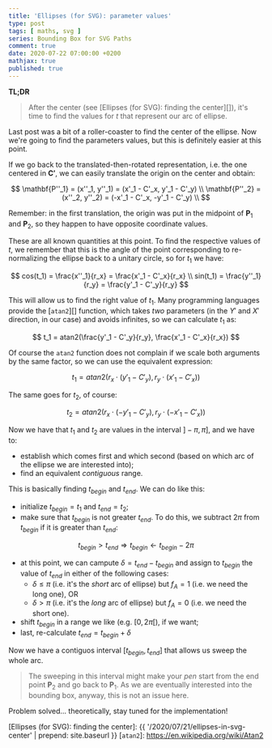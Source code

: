 ```yaml
---
title: 'Ellipses (for SVG): parameter values'
type: post
tags: [ maths, svg ]
series: Bounding Box for SVG Paths
comment: true
date: 2020-07-22 07:00:00 +0200
mathjax: true
published: true
---
```


**TL;DR**

> After the center (see [Ellipses (for SVG): finding the center][]),
> it's time to find the values for $t$ that represent our arc of
> ellipse.

Last post was a bit of a roller-coaster to find the center of the
ellipse. Now we're going to find the parameters values, but this is
definitely easier at this point.

If we go back to the translated-then-rotated representation, i.e. the
one centered in $\mathbf{C'}$, we can easily translate the origin on the
center and obtain:

$$
\mathbf{P''_1} = (x''_1, y''_1) = (x'_1 - C'_x, y'_1 - C'_y) \\
\mathbf{P''_2} = (x''_2, y''_2) = (-x'_1 - C'_x, -y'_1 - C'_y) \\
$$

Remember: in the first translation, the origin was put in the midpoint
of $\mathbf{P}_1$ and $\mathbf{P}_2$, so they happen to have opposite
coordinate values.

These are all known quantities at this point. To find the respective
values of $t$, we remember that this is the angle of the point
corresponding to re-normalizing the ellipse back to a unitary circle,
so for $t_1$ we have:

$$
cos(t_1) = \frac{x''_1}{r_x} = \frac{x'_1 - C'_x}{r_x} \\
sin(t_1) = \frac{y''_1}{r_y} = \frac{y'_1 - C'_y}{r_y}
$$

This will allow us to find the right value of $t_1$. Many programming
languages provide the [`atan2`][] function, which takes *two* parameters
(in the $Y'$ and $X'$ direction, in our case) and avoids infinites, so
we can calculate $t_1$ as:

$$
t_1 = atan2(\frac{y'_1 - C'_y}{r_y}, \frac{x'_1 - C'_x}{r_x})
$$

Of course the `atan2` function does not complain if we scale both
arguments by the same factor, so we can use the equivalent expression:

$$
t_1 = atan2(r_x \cdot (y'_1 - C'_y), r_y \cdot (x'_1 - C'_x))
$$

The same goes for $t_2$, of course:

$$
t_2 = atan2(r_x \cdot (-y'_1 - C'_y), r_y \cdot (-x'_1 - C'_x))
$$

Now we have that $t_1$ and $t_2$ are values in the interval $]-\pi, \pi]$,
and we have to:

- establish which comes first and which second (based on which arc of
  the ellipse we are interested into);
- find an equivalent *contiguous* range.

This is basically finding $t_{begin}$ and $t_{end}$. We can do like
this:

- initialize $t_{begin} = t_1$ and $t_{end} = t_2$;
- make sure that $t_{begin}$ is not greater $t_{end}$. To do this, we
  subtract $2\pi$ from $t_{begin}$ if it is greater than $t_{end}$:

$$
t_{begin} > t_{end} \Rightarrow t_{begin} \leftarrow t_{begin} - 2\pi
$$


- at this point, we can campute $\delta = t_{end} - t_{begin}$ and
  assign to $t_{begin}$ the value of $t_{end}$ in either of the
  following cases:
    - $\delta \le \pi$ (i.e. it's the *short* arc of ellipse) but $f_A =
      1$ (i.e. we need the long one), OR
    - $\delta > \pi$ (i.e. it's the *long* arc of ellipse) but $f_A = 0$
      (i.e. we need the short one).
- shift $t_{begin}$ in a range we like (e.g. $[0, 2\pi[$), if we want;
- last, re-calculate $t_{end} = t_{begin} + \delta$

Now we have a contiguos interval $[t_{begin}, t_{end}]$ that allows us
sweep the whole arc.

> The sweeping in this interval might make your *pen* start from the
> end point $\mathbf{P}_2$ and go back to $\mathbf{P}_1$. As we are
> eventually interested into the bounding box, anyway, this is not an
> issue here.

Problem solved... theoretically, stay tuned for the implementation!

[Ellipses (for SVG): finding the center]: {{ '/2020/07/21/ellipses-in-svg-center' | prepend: site.baseurl }}
[`atan2`]: https://en.wikipedia.org/wiki/Atan2

